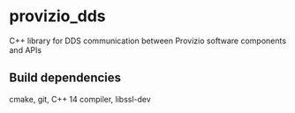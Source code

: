 # provizio_dds

C++ library for DDS communication between Provizio software components and APIs

## Build dependencies

cmake, git, C++ 14 compiler, libssl-dev
